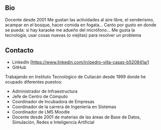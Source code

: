 ## Bio
Docente desde 2001
Me gustan las actividades al aire libre, el senderismo, acampar en el bosque, hacer comida en fogata...
Canto por gusto en donde se pueda: si hay karaoke me adueño del micrófono...
Me gusta la tecnología, usar cosas nuevas (o viejitas) para resolver un problema

## Contacto
* LinkedIn [https://www.linkedin.com/in/pedro-villa-casas-b520841a/]
* GitHub

Trabajando en Instituto Tecnológico de Culiacán desde 1999 donde he ocupado diferentes puestos:
* Administrador de Infraestructura
* Jefe de Centro de Cómputo
* Coordinador de Incubadora de Empresas
* Coordinador de la carrera de Ingeniería en Sistemas
* Coordinador de LMS Moodle
* Docente desde 2001 de materias de las áreas de Base de Datos, Simulación, Redes e Inteligencia Artificial


